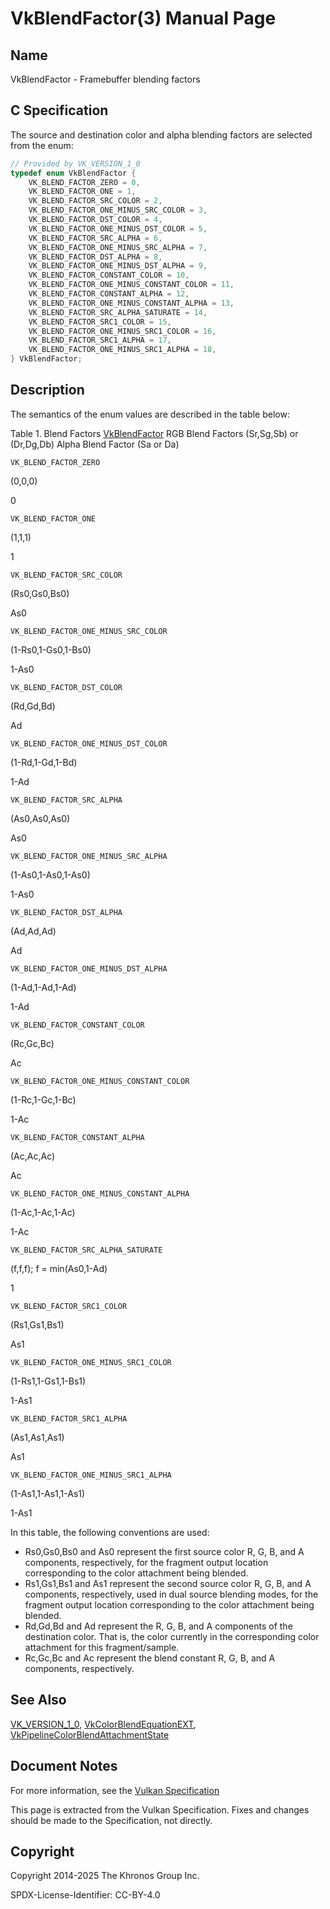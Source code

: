 # VkBlendFactor(3) Manual Page

## Name

VkBlendFactor - Framebuffer blending factors



## [](#_c_specification)C Specification

The source and destination color and alpha blending factors are selected from the enum:

```c++
// Provided by VK_VERSION_1_0
typedef enum VkBlendFactor {
    VK_BLEND_FACTOR_ZERO = 0,
    VK_BLEND_FACTOR_ONE = 1,
    VK_BLEND_FACTOR_SRC_COLOR = 2,
    VK_BLEND_FACTOR_ONE_MINUS_SRC_COLOR = 3,
    VK_BLEND_FACTOR_DST_COLOR = 4,
    VK_BLEND_FACTOR_ONE_MINUS_DST_COLOR = 5,
    VK_BLEND_FACTOR_SRC_ALPHA = 6,
    VK_BLEND_FACTOR_ONE_MINUS_SRC_ALPHA = 7,
    VK_BLEND_FACTOR_DST_ALPHA = 8,
    VK_BLEND_FACTOR_ONE_MINUS_DST_ALPHA = 9,
    VK_BLEND_FACTOR_CONSTANT_COLOR = 10,
    VK_BLEND_FACTOR_ONE_MINUS_CONSTANT_COLOR = 11,
    VK_BLEND_FACTOR_CONSTANT_ALPHA = 12,
    VK_BLEND_FACTOR_ONE_MINUS_CONSTANT_ALPHA = 13,
    VK_BLEND_FACTOR_SRC_ALPHA_SATURATE = 14,
    VK_BLEND_FACTOR_SRC1_COLOR = 15,
    VK_BLEND_FACTOR_ONE_MINUS_SRC1_COLOR = 16,
    VK_BLEND_FACTOR_SRC1_ALPHA = 17,
    VK_BLEND_FACTOR_ONE_MINUS_SRC1_ALPHA = 18,
} VkBlendFactor;
```

## [](#_description)Description

The semantics of the enum values are described in the table below:

Table 1. Blend Factors    [VkBlendFactor](https://registry.khronos.org/vulkan/specs/latest/man/html/VkBlendFactor.html) RGB Blend Factors (Sr,Sg,Sb) or (Dr,Dg,Db) Alpha Blend Factor (Sa or Da)

`VK_BLEND_FACTOR_ZERO`

(0,0,0)

0

`VK_BLEND_FACTOR_ONE`

(1,1,1)

1

`VK_BLEND_FACTOR_SRC_COLOR`

(Rs0,Gs0,Bs0)

As0

`VK_BLEND_FACTOR_ONE_MINUS_SRC_COLOR`

(1-Rs0,1-Gs0,1-Bs0)

1-As0

`VK_BLEND_FACTOR_DST_COLOR`

(Rd,Gd,Bd)

Ad

`VK_BLEND_FACTOR_ONE_MINUS_DST_COLOR`

(1-Rd,1-Gd,1-Bd)

1-Ad

`VK_BLEND_FACTOR_SRC_ALPHA`

(As0,As0,As0)

As0

`VK_BLEND_FACTOR_ONE_MINUS_SRC_ALPHA`

(1-As0,1-As0,1-As0)

1-As0

`VK_BLEND_FACTOR_DST_ALPHA`

(Ad,Ad,Ad)

Ad

`VK_BLEND_FACTOR_ONE_MINUS_DST_ALPHA`

(1-Ad,1-Ad,1-Ad)

1-Ad

`VK_BLEND_FACTOR_CONSTANT_COLOR`

(Rc,Gc,Bc)

Ac

`VK_BLEND_FACTOR_ONE_MINUS_CONSTANT_COLOR`

(1-Rc,1-Gc,1-Bc)

1-Ac

`VK_BLEND_FACTOR_CONSTANT_ALPHA`

(Ac,Ac,Ac)

Ac

`VK_BLEND_FACTOR_ONE_MINUS_CONSTANT_ALPHA`

(1-Ac,1-Ac,1-Ac)

1-Ac

`VK_BLEND_FACTOR_SRC_ALPHA_SATURATE`

(f,f,f); f = min(As0,1-Ad)

1

`VK_BLEND_FACTOR_SRC1_COLOR`

(Rs1,Gs1,Bs1)

As1

`VK_BLEND_FACTOR_ONE_MINUS_SRC1_COLOR`

(1-Rs1,1-Gs1,1-Bs1)

1-As1

`VK_BLEND_FACTOR_SRC1_ALPHA`

(As1,As1,As1)

As1

`VK_BLEND_FACTOR_ONE_MINUS_SRC1_ALPHA`

(1-As1,1-As1,1-As1)

1-As1

In this table, the following conventions are used:

- Rs0,Gs0,Bs0 and As0 represent the first source color R, G, B, and A components, respectively, for the fragment output location corresponding to the color attachment being blended.
- Rs1,Gs1,Bs1 and As1 represent the second source color R, G, B, and A components, respectively, used in dual source blending modes, for the fragment output location corresponding to the color attachment being blended.
- Rd,Gd,Bd and Ad represent the R, G, B, and A components of the destination color. That is, the color currently in the corresponding color attachment for this fragment/sample.
- Rc,Gc,Bc and Ac represent the blend constant R, G, B, and A components, respectively.

## [](#_see_also)See Also

[VK\_VERSION\_1\_0](https://registry.khronos.org/vulkan/specs/latest/man/html/VK_VERSION_1_0.html), [VkColorBlendEquationEXT](https://registry.khronos.org/vulkan/specs/latest/man/html/VkColorBlendEquationEXT.html), [VkPipelineColorBlendAttachmentState](https://registry.khronos.org/vulkan/specs/latest/man/html/VkPipelineColorBlendAttachmentState.html)

## [](#_document_notes)Document Notes

For more information, see the [Vulkan Specification](https://registry.khronos.org/vulkan/specs/latest/html/vkspec.html#VkBlendFactor)

This page is extracted from the Vulkan Specification. Fixes and changes should be made to the Specification, not directly.

## [](#_copyright)Copyright

Copyright 2014-2025 The Khronos Group Inc.

SPDX-License-Identifier: CC-BY-4.0